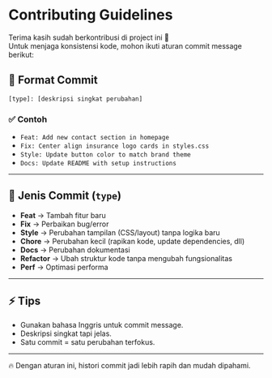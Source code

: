 # Contributing Guidelines

Terima kasih sudah berkontribusi di project ini 🙌  
Untuk menjaga konsistensi kode, mohon ikuti aturan commit message berikut:

## 📌 Format Commit
```
[type]: [deskripsi singkat perubahan]
```

### ✅ Contoh
- `Feat: Add new contact section in homepage`
- `Fix: Center align insurance logo cards in styles.css`
- `Style: Update button color to match brand theme`
- `Docs: Update README with setup instructions`

---

## 📖 Jenis Commit (`type`)
- **Feat** → Tambah fitur baru  
- **Fix** → Perbaikan bug/error  
- **Style** → Perubahan tampilan (CSS/layout) tanpa logika baru  
- **Chore** → Perubahan kecil (rapikan kode, update dependencies, dll)  
- **Docs** → Perubahan dokumentasi  
- **Refactor** → Ubah struktur kode tanpa mengubah fungsionalitas  
- **Perf** → Optimasi performa  

---

## ⚡ Tips
- Gunakan bahasa Inggris untuk commit message.  
- Deskripsi singkat tapi jelas.  
- Satu commit = satu perubahan terfokus.  

---

🔥 Dengan aturan ini, histori commit jadi lebih rapih dan mudah dipahami.
